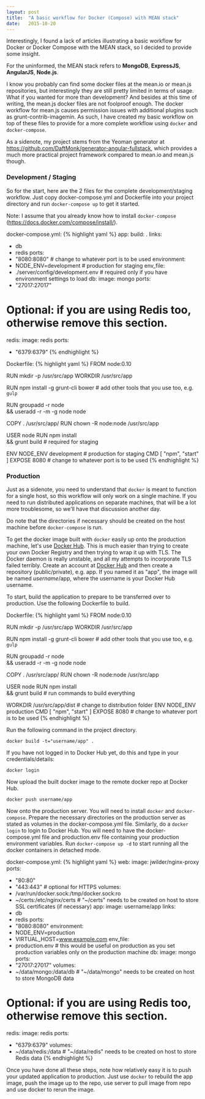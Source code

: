 ```yaml
---
layout: post
title:  "A basic workflow for Docker (Compose) with MEAN stack"
date:   2015-10-20
---
```


<p class="intro"><span class="dropcap">I</span>nterestingly, I found a lack of articles illustrating a basic workflow for Docker or Docker Compose with the MEAN stack, so I decided to provide some insight.</p>

For the uninformed, the MEAN stack refers to **MongoDB**, **ExpressJS**, **AngularJS**, **Node.js**.

I know you probably can find some docker files at the mean.io or mean.js repositories, but interestingly they are still pretty limited in terms of usage. What if you wanted for more than development? And besides at this time of writing, the mean.js docker files are not foolproof enough. The docker workflow for mean.js causes permission issues with additional plugins such as grunt-contrib-imagemin. As such, I have created my basic workflow on top of these files to provide for a more complete workflow using `docker` and `docker-compose`.

As a sidenote, my project stems from the Yeoman generator at https://github.com/DaftMonk/generator-angular-fullstack, which provides a much more practical project framework compared to mean.io and mean.js though.

### Development / Staging

So for the start, here are the 2 files for the complete development/staging workflow.
Just copy docker-compose.yml and Dockerfile into your project directory and run `docker-compose up` to get it started.

Note: I assume that you already know how to install `docker-compose` (https://docs.docker.com/compose/install/).

docker-compose.yml:
{% highlight yaml %}
app:
  build: .
  links:
   - db
   - redis
  ports:
   - "8080:8080" # change to whatever port is to be used
  environment:
   - NODE_ENV=development # production for staging
  env_file:
   - ./server/config/development.env # required only if you have environment settings to load
db:
  image: mongo
  ports:
   - "27017:27017"
# Optional: if you are using Redis too, otherwise remove this section.
redis:
  image: redis
  ports:
   - "6379:6379"
{% endhighlight %}

Dockerfile:
{% highlight yaml %}
FROM node:0.10

RUN mkdir -p /usr/src/app
WORKDIR /usr/src/app

RUN npm install -g grunt-cli bower # add other tools that you use too, e.g. `gulp`

RUN groupadd -r node \
&&  useradd -r -m -g node node

COPY . /usr/src/app/
RUN chown -R node:node /usr/src/app

USER node
RUN npm install \
 && grunt build # required for staging

ENV NODE_ENV development # production for staging
CMD [ "npm", "start" ]
EXPOSE 8080 # change to whatever port is to be used
{% endhighlight %}

### Production

Just as a sidenote, you need to understand that `docker` is meant to function for a single host, so this workflow will only work on a single machine. If you need to run distributed applications on separate machines, that will be a lot more troublesome, so we'll have that discussion another day.

Do note that the directories if necessary should be created on the host machine before `docker-compose` is run.

To get the docker image built with `docker` easily up onto the production machine, let's use [Docker Hub](https://hub.docker.com/).
This is much easier than trying to create your own Docker Registry and then trying to wrap it up with TLS. The Docker daemon is really unstable, and all my attempts to incorporate TLS failed terribly.
Create an account at [Docker Hub](https://hub.docker.com/) and then create a repository (public/private), e.g. app.
If you named it as "app", the image will be named *username*/app, where the username is your Docker Hub username.

To start, build the application to prepare to be transferred over to production.
Use the following Dockerfile to build.

Dockerfile:
{% highlight yaml %}
FROM node:0.10

RUN mkdir -p /usr/src/app
WORKDIR /usr/src/app

RUN npm install -g grunt-cli bower # add other tools that you use too, e.g. `gulp`

RUN groupadd -r node \
&&  useradd -r -m -g node node

COPY . /usr/src/app/
RUN chown -R node:node /usr/src/app

USER node
RUN npm install \
 && grunt build # run commands to build everything

WORKDIR /usr/src/app/dist # change to distribution folder
ENV NODE_ENV production
CMD [ "npm", "start" ]
EXPOSE 8080 # change to whatever port is to be used
{% endhighlight %}

Run the following command in the project directory.

    docker build -t="username/app" .

If you have not logged in to Docker Hub yet, do this and type in your credentials/details:

    docker login

Now upload the built docker image to the remote docker repo at Docker Hub.

    docker push username/app


Now onto the production server.
You will need to install `docker` and `docker-compose`.
Prepare the necessary directories on the production server as stated as volumes in the docker-compose.yml file.
Similarly, do a `docker login` to login to Docker Hub.
You will need to have the docker-compose.yml file and production.env file containing your production environment variables.
Run `docker-compose up -d` to start running all the docker containers in detached mode.

docker-compose.yml:
{% highlight yaml %}
web:
  image: jwilder/nginx-proxy
  ports:
   - "80:80"
   - "443:443" # optional for HTTPS
  volumes:
   - /var/run/docker.sock:/tmp/docker.sock:ro
   - ~/certs:/etc/nginx/certs # "~/certs" needs to be created on host to store SSL certificates (if necessary)
app:
  image: username/app
  links:
   - db
   - redis
  ports:
   - "8080:8080"
  environment:
   - NODE_ENV=production
   - VIRTUAL_HOST=www.example.com
  env_file:
   - production.env # this would be useful on production as you set production variables only on the production machine
db:
  image: mongo
  ports:
   - "27017:27017"
  volumes:
   - ~/data/mongo:/data/db # "~/data/mongo" needs to be created on host to store MongoDB data
# Optional: if you are using Redis too, otherwise remove this section.
redis:
  image: redis
  ports:
   - "6379:6379"
  volumes:
   - ~/data/redis:/data # "~/data/redis" needs to be created on host to store Redis data
{% endhighlight %}

Once you have done all these steps, note how relatively easy it is to push your updated application to production.
Just use `docker` to rebuild the app image, push the image up to the repo, use server to pull image from repo and use docker to rerun the image.

[jekyll-gh]: https://github.com/mojombo/jekyll
[jekyll]:    http://jekyllrb.com
